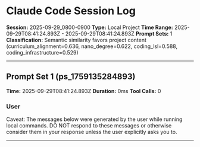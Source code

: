 # Claude Code Session Log

**Session:** 2025-09-29_0800-0900
**Type:** Local Project
**Time Range:** 2025-09-29T08:41:24.893Z - 2025-09-29T08:41:24.893Z
**Prompt Sets:** 1
**Classification:** Semantic similarity favors project content (curriculum_alignment=0.636, nano_degree=0.622, coding_lsl=0.588, coding_infrastructure=0.529)

---

<a name="ps_1759135284893"></a>
## Prompt Set 1 (ps_1759135284893)

**Time:** 2025-09-29T08:41:24.893Z
**Duration:** 0ms
**Tool Calls:** 0

### User

Caveat: The messages below were generated by the user while running local commands. DO NOT respond to these messages or otherwise consider them in your response unless the user explicitly asks you to.

---

